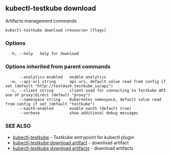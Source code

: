 ## kubectl-testkube download

Artifacts management commands

```
kubectl-testkube download <resource> [flags]
```

### Options

```
  -h, --help   help for download
```

### Options inherited from parent commands

```
      --analytics-enabled   enable analytics
  -w, --api-uri string      api uri, default value read from config if set (default "http://testdash.testkube.io/api")
  -c, --client string       client used for connecting to Testkube API one of proxy|direct (default "proxy")
      --namespace string    Kubernetes namespace, default value read from config if set (default "testkube")
      --oauth-enabled       enable oauth (default true)
      --verbose             show additional debug messages
```

### SEE ALSO

* [kubectl-testkube](kubectl-testkube.md)	 - Testkube entrypoint for kubectl plugin
* [kubectl-testkube download artifact](kubectl-testkube_download_artifact.md)	 - download artifact
* [kubectl-testkube download artifacts](kubectl-testkube_download_artifacts.md)	 - download artifacts

